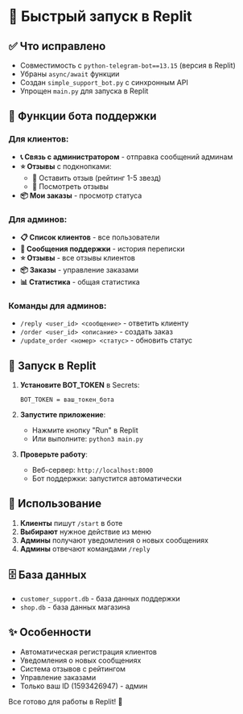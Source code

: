 # 🚀 Быстрый запуск в Replit

## ✅ Что исправлено
- Совместимость с `python-telegram-bot==13.15` (версия в Replit)
- Убраны `async/await` функции
- Создан `simple_support_bot.py` с синхронным API
- Упрощен `main.py` для запуска в Replit

## 🎯 Функции бота поддержки

### Для клиентов:
- **📞 Связь с администратором** - отправка сообщений админам
- **⭐ Отзывы** с подкнопками:
  - 📝 Оставить отзыв (рейтинг 1-5 звезд)
  - 👀 Посмотреть отзывы
- **📦 Мои заказы** - просмотр статуса

### Для админов:
- **📋 Список клиентов** - все пользователи
- **💬 Сообщения поддержки** - история переписки
- **⭐ Отзывы** - все отзывы клиентов
- **📦 Заказы** - управление заказами
- **📊 Статистика** - общая статистика

### Команды для админов:
- `/reply <user_id> <сообщение>` - ответить клиенту
- `/order <user_id> <описание>` - создать заказ
- `/update_order <номер> <статус>` - обновить статус

## 🚀 Запуск в Replit

1. **Установите BOT_TOKEN** в Secrets:
   ```
   BOT_TOKEN = ваш_токен_бота
   ```

2. **Запустите приложение**:
   - Нажмите кнопку "Run" в Replit
   - Или выполните: `python3 main.py`

3. **Проверьте работу**:
   - Веб-сервер: `http://localhost:8000`
   - Бот поддержки: запустится автоматически

## 📱 Использование

1. **Клиенты** пишут `/start` в боте
2. **Выбирают** нужное действие из меню
3. **Админы** получают уведомления о новых сообщениях
4. **Админы** отвечают командами `/reply`

## 🗄️ База данных
- `customer_support.db` - база данных поддержки
- `shop.db` - база данных магазина

## ✨ Особенности
- Автоматическая регистрация клиентов
- Уведомления о новых сообщениях
- Система отзывов с рейтингом
- Управление заказами
- Только ваш ID (1593426947) - админ

Все готово для работы в Replit! 🎉
